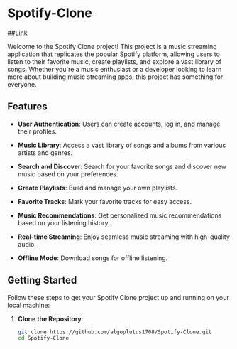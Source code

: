 # Spotify-Clone

##[Link](https://algoplutus1708.github.io/Spotify-Clone/)

Welcome to the Spotify Clone project! This project is a music streaming application that replicates the popular Spotify platform, allowing users to listen to their favorite music, create playlists, and explore a vast library of songs. Whether you're a music enthusiast or a developer looking to learn more about building music streaming apps, this project has something for everyone.

## Features

- **User Authentication**: Users can create accounts, log in, and manage their profiles.

- **Music Library**: Access a vast library of songs and albums from various artists and genres.

- **Search and Discover**: Search for your favorite songs and discover new music based on your preferences.

- **Create Playlists**: Build and manage your own playlists.

- **Favorite Tracks**: Mark your favorite tracks for easy access.

- **Music Recommendations**: Get personalized music recommendations based on your listening history.

- **Real-time Streaming**: Enjoy seamless music streaming with high-quality audio.

- **Offline Mode**: Download songs for offline listening.

## Getting Started

Follow these steps to get your Spotify Clone project up and running on your local machine:

1. **Clone the Repository**:

   ```bash
   git clone https://github.com/algoplutus1708/Spotify-Clone.git
   cd Spotify-Clone
  

